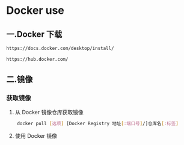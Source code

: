 # Docker use

## 一.Docker 下载

```sh
https://docs.docker.com/desktop/install/
```

```sh
https://hub.docker.com/
```

## 二.镜像

### 获取镜像

1. 从 Docker 镜像仓库获取镜像

```sh
    docker pull [选项] [Docker Registry 地址[:端口号]/]仓库名[:标签]
```

2. 使用 Docker 镜像

```sh

```
